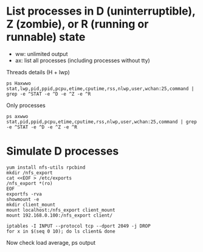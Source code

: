 # List processes in D (uninterruptible), Z (zombie), or R (running or runnable) state
* ww: unlimited output
* ax: list all processes (including processes without tty)

Threads details (H + lwp)
```
ps Haxwwo stat,lwp,pid,ppid,pcpu,etime,cputime,rss,nlwp,user,wchan:25,command | grep -e ^STAT -e ^D -e ^Z -e ^R
```

Only processes
```
ps axwwo stat,pid,ppid,pcpu,etime,cputime,rss,nlwp,user,wchan:25,command | grep -e ^STAT -e ^D -e ^Z -e ^R
```

# Simulate D processes
```
yum install nfs-utils rpcbind
mkdir /nfs_export
cat <<EOF > /etc/exports
/nfs_export *(ro)
EOF
exportfs -rva
showmount -e
mkdir client_mount
mount localhost:/nfs_export client_mount
mount 192.168.0.100:/nfs_export client/
```

```
iptables -I INPUT --protocol tcp --dport 2049 -j DROP
for x in $(seq 0 10); do ls client& done
```

Now check load average, ps output
